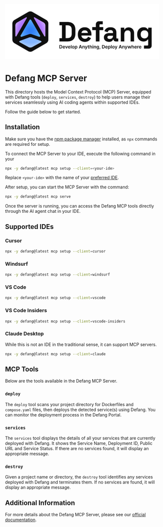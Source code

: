 # ![Defang](https://raw.githubusercontent.com/DefangLabs/defang-assets/main/Logos/Element_Wordmark_Slogan/JPG/Dark_Colour_Glow.jpg)

# Defang MCP Server

This directory hosts the Model Context Protocol (MCP) Server, equipped with Defang tools (`deploy`, `services`, `destroy`) to help users manage their services seamlessly using AI coding agents within supported IDEs.

Follow the guide below to get started.

## Installation

Make sure you have the [npm package manager](https://docs.npmjs.com/downloading-and-installing-node-js-and-npm) installed, as `npx` commands are required for setup.

To connect the MCP Server to your IDE, execute the following command in your

```bash
npx -y defang@latest mcp setup --client=<your-ide>
```

Replace `<your-ide>` with the name of your [preferred IDE](#supported-ides).

After setup, you can start the MCP Server with the command:

```bash
npx -y defang@latest mcp serve
```

Once the server is running, you can access the Defang MCP tools directly through the AI agent chat in your IDE.

## Supported IDEs

### Cursor

```bash
npx -y defang@latest mcp setup --client=cursor
```

### Windsurf

```bash
npx -y defang@latest mcp setup --client=windsurf
```

### VS Code

```bash
npx -y defang@latest mcp setup --client=vscode
```

### VS Code Insiders

```bash
npx -y defang@latest mcp setup --client=vscode-insiders
```

### Claude Desktop

While this is not an IDE in the traditional sense, it can support MCP servers.

```bash
npx -y defang@latest mcp setup --client=claude
```

## MCP Tools

Below are the tools available in the Defang MCP Server.

### `deploy`

The `deploy` tool scans your project directory for Dockerfiles and `compose.yaml` files, then deploys the detected service(s) using Defang. You can monitor the deployment process in the Defang Portal.

### `services`

The `services` tool displays the details of all your services that are currently deployed with Defang. It shows the Service Name, Deployment ID, Public URL and Service Status. If there are no services found, it will display an appropriate message.

### `destroy`

Given a project name or directory, the `destroy` tool identifies any services deployed with Defang and terminates them. If no services are found, it will display an appropriate message.

## Additional Information

For more details about the Defang MCP Server, please see our [official documentation](https://docs.defang.io/docs/concepts/mcp).
